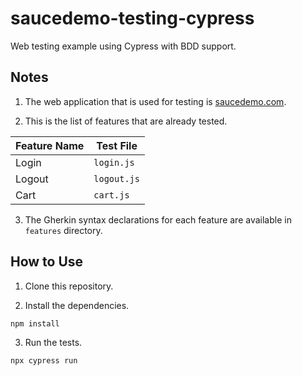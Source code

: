 # saucedemo-testing-cypress

Web testing example using Cypress with BDD support.

## Notes

1. The web application that is used for testing is [saucedemo.com](https://saucedemo.com/).

2. This is the list of features that are already tested.

| **Feature Name** | **Test File** |
| ---------------- | ------------- |
| Login            | `login.js`    |
| Logout           | `logout.js`   |
| Cart             | `cart.js`     |

3. The Gherkin syntax declarations for each feature are available in `features` directory.

## How to Use

1. Clone this repository.

2. Install the dependencies.

```sh
npm install
```

3. Run the tests.

```sh
npx cypress run
```
